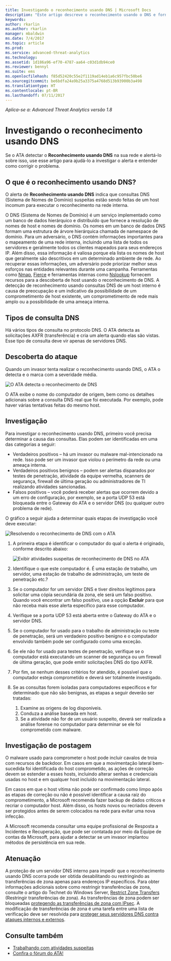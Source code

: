 ```yaml
---
title: Investigando o reconhecimento usando DNS | Microsoft Docs
description: "Este artigo descreve o reconhecimento usando o DNS e fornece instruções de investigação quando essa ameaça é detectada pelo ATA."
keywords: 
author: rkarlin
ms.author: rkarlin
manager: mbaldwin
ms.date: 7/4/2017
ms.topic: article
ms.prod: 
ms.service: advanced-threat-analytics
ms.technology: 
ms.assetid: 1d186a96-ef70-4787-aa64-c03d1db94ce0
ms.reviewer: bennyl
ms.suite: ems
ms.openlocfilehash: f85d52420c55e2f1119ad14eb1a6c957fbc50be6
ms.sourcegitcommit: be6bdfa24a9b25a3375a4768d513b93900b3a498
ms.translationtype: HT
ms.contentlocale: pt-BR
ms.lasthandoff: 07/11/2017
---
```

*Aplica-se a: Advanced Threat Analytics versão 1.8*

# <a name="investigating-reconnaissance-using-dns"></a>Investigando o reconhecimento usando DNS

Se o ATA detectar o **Reconhecimento usando DNS** na sua rede e alertá-lo sobre isso, use esse artigo para ajudá-lo a investigar o alerta e entender como corrigir o problema.

## <a name="what-is-reconnaissance-using-dns"></a>O que é o reconhecimento usando DNS?

O alerta de **Reconhecimento usando DNS** indica que consultas DNS (Sistema de Nomes de Domínio) suspeitas estão sendo feitas de um host incomum para executar o reconhecimento na rede interna.

O DNS (Sistema de Nomes de Domínio) é um serviço implementado como um banco de dados hierárquico e distribuído que fornece a resolução de nomes de host e nomes de domínio. Os nomes em um banco de dados DNS formam uma estrutura de árvore hierárquica chamada de namespace de domínio.
Para um adversário, o DNS contém informações importantes para o mapeamento de uma rede interna, incluindo uma lista de todos os servidores e geralmente todos os clientes mapeados para seus endereços IP. Além disso, essa informação é valiosa porque ela lista os nomes de host que geralmente são descritivos em um determinado ambiente de rede. Ao recuperar essas informações, um adversário pode priorizar melhor seus esforços nas entidades relevantes durante uma campanha. Ferramentas como [Nmap](https://nmap.org/), [Fierce](https://github.com/mschwager/fierce) e ferramentas internas como [Nslookup](https://technet.microsoft.com/library/cc725991(v=ws.11).aspx) fornecem recursos para a descoberta de host usando o reconhecimento de DNS.
A detecção de reconhecimento usando consultas DNS de um host interno é causa de preocupação e um indicativo da possibilidade de um comprometimento de host existente, um comprometimento de rede mais amplo ou a possibilidade de uma ameaça interna.

## <a name="dns-query-types"></a>Tipos de consulta DNS

Há vários tipos de consulta no protocolo DNS. O ATA detecta as solicitações AXFR (transferência) e cria um alerta quando elas são vistas. Esse tipo de consulta deve vir apenas de servidores DNS.

## <a name="discovering-the-attack"></a>Descoberta do ataque

Quando um invasor tenta realizar o reconhecimento usando DNS, o ATA o detecta e o marca com a severidade média.

![O ATA detecta o reconhecimento de DNS](./media/dns-recon.png)
 
O ATA exibe o nome do computador de origem, bem como os detalhes adicionais sobre a consulta DNS real que foi executada. Por exemplo, pode haver várias tentativas feitas do mesmo host.

## <a name="investigating"></a>Investigação

Para investigar o reconhecimento usando DNS, primeiro você precisa determinar a causa das consultas. Elas podem ser identificadas em uma das categorias a seguir: 
-   Verdadeiros positivos – há um invasor ou malware mal-intencionado na rede. Isso pode ser um invasor que violou o perímetro da rede ou uma ameaça interna.
-   Verdadeiros positivos benignos – podem ser alertas disparados por testes de penetração, atividade da equipe vermelha, scanners de segurança, firewall de última geração ou administradores de TI realizando atividades sancionadas.
-   Falsos positivos – você poderá receber alertas que ocorrem devido a um erro de configuração, por exemplo, se a porta UDP 53 está bloqueada entre o Gateway do ATA e o servidor DNS (ou qualquer outro problema de rede).

O gráfico a seguir ajuda a determinar quais etapas de investigação você deve executar:

![Resolvendo o reconhecimento de DNS com o ATA](./media/dns-recon-diagram.png)
 
1.  A primeira etapa é identificar o computador do qual o alerta é originado, conforme descrito abaixo:
 
    ![Exibir atividades suspeitas de reconhecimento de DNS no ATA](./media/dns-recon.png)
2.  Identifique o que este computador é. É uma estação de trabalho, um servidor, uma estação de trabalho de administração, um teste de penetração etc.?
3.  Se o computador for um servidor DNS e tiver direitos legítimos para solicitar uma cópia secundária da zona, ele será um falso positivo. Quando você encontrar um falso positivo, use a opção **Excluir** para que não receba mais esse alerta específico para esse computador.
4. Verifique se a porta UDP 53 está aberta entre o Gateway do ATA e o servidor DNS.
4.  Se o computador for usado para o trabalho de administração ou teste de penetração, será um verdadeiro positivo benigno e o computador envolvido também pode ser configurado como uma exceção.
5.  Se ele não for usado para testes de penetração, verifique se o computador está executando um scanner de segurança ou um firewall de última geração, que pode emitir solicitações DNS do tipo AXFR.
6.  Por fim, se nenhum desses critérios for atendido, é possível que o computador esteja comprometido e deverá ser totalmente investigado. 
7.  Se as consultas forem isoladas para computadores específicos e for determinado que não são benignas, as etapas a seguir deverão ser tratadas:
    1.  Examine as origens de log disponíveis. 
    2.  Conduza a análise baseada em host. 
    3.  Se a atividade não for de um usuário suspeito, deverá ser realizada a análise forense no computador para determinar se ele foi comprometido com malware.

## <a name="post-investigation"></a>Investigação de postagem

O malware usado para comprometer o host pode incluir cavalos de troia com recursos de backdoor. Em casos em que a movimentação lateral bem-sucedida foi identificada do host comprometido, as ações de correção devem se estender a esses hosts, incluindo alterar senhas e credenciais usadas no host e em qualquer host incluído na movimentação lateral. 

Em casos em que o host vítima não pode ser confirmado como limpo após as etapas de correção ou não é possível identificar a causa raiz do comprometimento, a Microsoft recomenda fazer backup de dados críticos e recriar o computador host. Além disso, os hosts novos ou recriados devem ser protegidos antes de serem colocados na rede para evitar uma nova infecção. 

A Microsoft recomenda consultar uma equipe profissional de Resposta a Incidentes e Recuperação, que pode ser contatada por meio da Equipe de contas da Microsoft, para ajudar a detectar se um invasor implantou métodos de persistência em sua rede.

## <a name="mitigation"></a>Atenuação

A proteção de um servidor DNS interno para impedir que o reconhecimento usando DNS ocorra pode ser obtida desabilitando ou restringindo as transferências de zona apenas para endereços IP específicos. Para obter informações adicionais sobre como restringir transferências de zona, consulte o artigo do Technet do Windows Server, [Restrict Zone Transfers](https://technet.microsoft.com/library/ee649273(v=ws.10).aspx) (Restringir transferências de zona). As transferências de zona podem ser bloqueadas [protegendo as transferências de zona com IPsec](https://technet.microsoft.com/library/ee649192(v=ws.10).aspx). A modificação de transferências de zona é uma tarefa entre uma lista de verificação deve ser resolvida para [proteger seus servidores DNS contra ataques internos e externos](https://technet.microsoft.com/library/cc770432(v=ws.11).aspx).



## <a name="see-also"></a>Consulte também
- [Trabalhando com atividades suspeitas](working-with-suspicious-activities.md)
- [Confira o fórum do ATA!](https://social.technet.microsoft.com/Forums/security/home?forum=mata)
